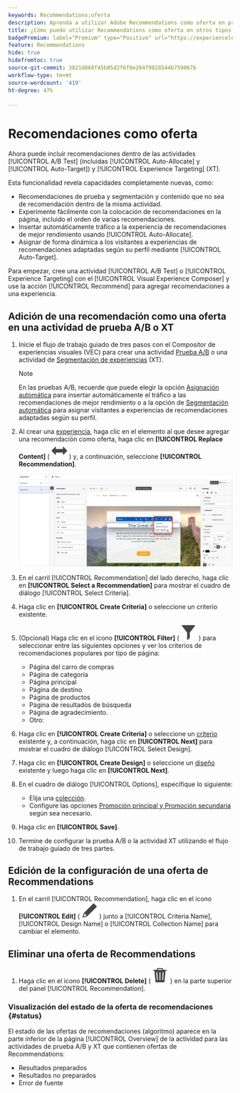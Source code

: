```yaml
---
keywords: Recommendations;oferta
description: Aprenda a utilizar Adobe Recommendations como oferta en pruebas A/B (incluida la Asignación automática y la Segmentación automática) y en actividades de direccionamiento de experiencias (XT).
title: ¿Cómo puedo utilizar Recommendations como oferta en otros tipos de actividades?
badgePremium: label="Premium" type="Positive" url="https://experienceleague.adobe.com/docs/target/using/introduction/intro.html?lang=en#premium newtab=true" tooltip="Consulte qué se incluye en Target Premium."
feature: Recommendations
hide: true
hidefromtoc: true
source-git-commit: 3821d868f45b85d2f6f0e204f9828544b759067b
workflow-type: tm+mt
source-wordcount: '419'
ht-degree: 47%

---
```


# Recomendaciones como oferta

Ahora puede incluir recomendaciones dentro de las actividades [!UICONTROL A/B Test] (incluidas [!UICONTROL Auto-Allocate] y [!UICONTROL Auto-Target]) y [!UICONTROL Experience Targeting] (XT).

Esta funcionalidad revela capacidades completamente nuevas, como:

* Recomendaciones de prueba y segmentación y contenido que no sea de recomendación dentro de la misma actividad.
* Experimente fácilmente con la colocación de recomendaciones en la página, incluido el orden de varias recomendaciones.
* Insertar automáticamente tráfico a la experiencia de recomendaciones de mejor rendimiento usando [!UICONTROL Auto-Allocate].
* Asignar de forma dinámica a los visitantes a experiencias de recomendaciones adaptadas según su perfil mediante [!UICONTROL Auto-Target].

Para empezar, cree una actividad [!UICONTROL A/B Test] o [!UICONTROL Experience Targeting] con el [!UICONTROL Visual Experience Composer] y use la acción [!UICONTROL Recommend] para agregar recomendaciones a una experiencia.

## Adición de una recomendación como una oferta en una actividad de prueba A/B o XT

1. Inicie el flujo de trabajo guiado de tres pasos con el Compositor de experiencias visuales (VEC) para crear una actividad [Prueba A/B](/help/main/c-activities/t-test-ab/t-test-create-ab/test-create-ab.md) o una actividad de [Segmentación de experiencias](/help/main/c-activities/t-experience-target/t-xt-create/xt-create.md) (XT).

   >[!NOTE]
   >
   >En las pruebas A/B, recuerde que puede elegir la opción [Asignación automática](/help/main/c-activities/automated-traffic-allocation/automated-traffic-allocation.md) para insertar automáticamente el tráfico a las recomendaciones de mejor rendimiento o a la opción de [Segmentación automática](/help/main/c-activities/auto-target/auto-target-to-optimize.md) para asignar visitantes a experiencias de recomendaciones adaptadas según su perfil.

1. Al crear una [experiencia](/help/main/c-experiences/c-visual-experience-composer/viztarget-options.md), haga clic en el elemento al que desee agregar una recomendación como oferta, haga clic en **[!UICONTROL Replace Content]** ( ![Icono Reemplazar contenido](/help/main/assets/icons/Switch.svg) ) y, a continuación, seleccione **[!UICONTROL Recommendation]**.

   ![Inserción de recomendación como oferta](/help/main/c-recommendations/t-create-recs-activity/assets/recs-as-offer.png)

1. En el carril [!UICONTROL Recommendation] del lado derecho, haga clic en **[!UICONTROL Select a Recommendation]** para mostrar el cuadro de diálogo [!UICONTROL Select Criteria].

1. Haga clic en **[!UICONTROL Create Criteria]** o seleccione un criterio existente.

1. (Opcional) Haga clic en el icono **[!UICONTROL Filter]** ( ![Icono de filtro](/help/main/assets/icons/Filter.svg) ) para seleccionar entre las siguientes opciones y ver los criterios de recomendaciones populares por tipo de página:

   * Página del carro de compras
   * Página de categoría
   * Página principal
   * Página de destino
   * Página de productos
   * Página de resultados de búsqueda
   * Página de agradecimiento.
   * Otro:

1. Haga clic en **[!UICONTROL Create Criteria]** o seleccione un [criterio](/help/main/c-recommendations/c-algorithms/algorithms.md) existente y, a continuación, haga clic en **[!UICONTROL Next]** para mostrar el cuadro de diálogo [!UICONTROL Select Design].

1. Haga clic en **[!UICONTROL Create Design]** o seleccione un [diseño](/help/main/c-recommendations/c-design-overview/design-overview.md) existente y luego haga clic en **[!UICONTROL &#x200B; Next]**.

1. En el cuadro de diálogo [!UICONTROL Options], especifique lo siguiente:

   * Elija una [colección](/help/main/c-recommendations/c-products/collections.md).
   * Configure las opciones [Promoción principal y Promoción secundaria](/help/main/c-recommendations/t-create-recs-activity/adding-promotions.md) según sea necesario.

1. Haga clic en **[!UICONTROL Save]**.
1. Termine de configurar la prueba A/B o la actividad XT utilizando el flujo de trabajo guiado de tres partes.

## Edición de la configuración de una oferta de Recommendations

1. En el carril [!UICONTROL Recommendation], haga clic en el icono **[!UICONTROL Edit]** ( ![Editar icono](/help/main/assets/icons/Edit.svg) ) junto a [!UICONTROL Criteria Name], [!UICONTROL Design Name] o [!UICONTROL Collection Name] para cambiar el elemento.

## Eliminar una oferta de Recommendations

1. Haga clic en el icono **[!UICONTROL Delete]** ( ![Eliminar icono](/help/main/assets/icons/Delete.svg) ) en la parte superior del panel [!UICONTROL Recommendation].

### Visualización del estado de la oferta de recomendaciones {#status}

El estado de las ofertas de recomendaciones (algoritmo) aparece en la parte inferior de la página [!UICONTROL Overview] de la actividad para las actividades de prueba A/B y XT que contienen ofertas de Recommendations:

* Resultados preparados
* Resultados no preparados
* Error de fuente
